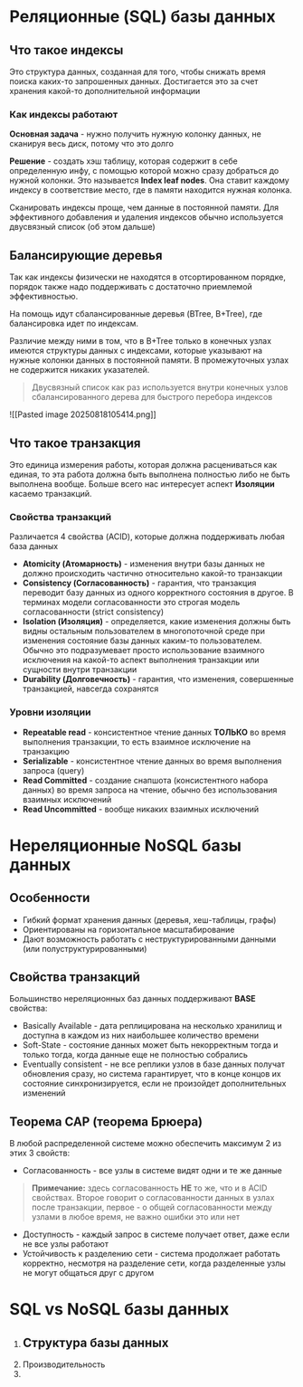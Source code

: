 
# Реляционные (SQL) базы данных

## Что такое индексы

Это структура данных, созданная для того, чтобы снижать время поиска каких-то запрошенных данных. Достигается это за счет хранения какой-то дополнительной информации 

### Как индексы работают

**Основная задача** - нужно получить нужную колонку данных, не сканируя весь диск, потому что это долго

**Решение** - создать хэш таблицу, которая содержит в себе определенную инфу, с помощью которой можно сразу добраться до нужной колонки. Это называется **Index leaf nodes**. Она ставит каждому индексу в соответствие место, где в памяти находится нужная колонка.

Сканировать индексы проще, чем данные в постоянной памяти. Для эффективного добавления и удаления индексов обычно используется двусвязный список (об этом дальше)

## Балансирующие деревья

Так как индексы физически не находятся в отсортированном порядке,  порядок также надо поддерживать с достаточно приемлемой эффективностью.

На помощь идут сбалансированные деревья (BTree, B+Tree), где балансировка идет по индексам.

Различие между ними в том, что в B+Tree только в конечных узлах имеются структуры данных с индексами, которые указывают на нужные колонки данных в постоянной памяти. В промежуточных узлах не содержится никаких указателей. 

> Двусвязный список как раз используется внутри конечных узлов сбалансированного дерева для быстрого перебора индексов

![[Pasted image 20250818105414.png]]


## Что такое транзакция

Это единица измерения работы, которая должна расцениваться как единая, то эта работа должна быть выполнена полностью либо не быть выполнена вообще. Больше всего нас интересует аспект **Изоляции** касаемо транзакций.

### Свойства транзакций

Различается 4 свойства (ACID), которые должна поддерживать любая база данных

- **Atomicity (Атомарность)** - изменения внутри базы данных не должно происходить частично относительно какой-то транзакции
- **Consistency (Согласованность)** - гарантия, что транзакция переводит базу данных из одного корректного состояния в другое. В терминах модели согласованности это строгая модель согласованности (strict consistency)
- **Isolation (Изоляция)** - определяется, какие изменения должны быть видны остальным пользователем в многопоточной среде  при изменения состояние базы данных каким-то пользователем. Обычно это подразумевает просто  использование взаимного исключения на какой-то аспект выполнения транзакции или сущности внутри транзакции
- **Durability (Долговечность)** - гарантия, что изменения, совершенные транзакцией, навсегда сохранятся

### Уровни изоляции

- **Repeatable read** - консистентное чтение данных **ТОЛЬКО** во время выполнения транзакции, то есть взаимное исключение на транзакцию 
- **Serializable** - консистентное чтение данных во время выполнения запроса (query)
- **Read Committed** - создание снапшота (консистентного набора данных) во время запроса на чтение, обычно без использования взаимных исключений
- **Read Uncommitted** - вообще никаких взаимных исключений

# Нереляционные NoSQL базы данных

## Особенности

- Гибкий формат хранения данных (деревья, хеш-таблицы, графы)
- Ориентированы на горизонтальное масштабирование
- Дают возможность работать с неструктурированными данными (или полуструктурированными)

## Свойства транзакций

Большинство нереляционных баз данных поддерживают **BASE** свойства:

- Basically Available - дата реплицирована на несколько хранилищ и доступна в каждом из них наибольшее количество времени
- Soft-State - состояние данных может быть некорректным тогда и только тогда, когда данные еще не полностью собрались
- Eventually consistent - не все реплики узлов в базе данных получат обновления сразу, но система гарантирует, что в конце концов их состояние синхронизируется, если не произойдет дополнительных изменений

## Теорема CAP (теорема Брюера)

В любой распределенной системе можно обеспечить максимум 2 из этих 3 свойств:

- Согласованность - все узлы в системе видят одни и те же данные 
> **Примечание:** здесь согласованность **НЕ** то же, что и в ACID свойствах. Второе говорит о согласованности данных в узлах после транзакции, первое - о общей согласованности между узлами в любое время, не важно ошибки это или нет
- Доступность - каждый запрос в системе получает ответ, даже если не все узлы работают
- Устойчивость к разделению сети - система продолжает работать корректно, несмотря на разделение сети, когда разделенные узлы не могут общаться друг с другом

# SQL vs NoSQL базы данных

1. Структура базы данных
	- 
2. Производительность
3. 